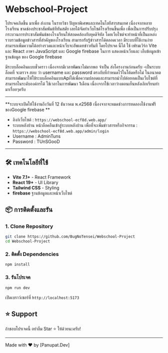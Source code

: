 # Webschool-Project
โปรเจคเกิดขึ้น มาเพื่อ ส่งงาน ในรายวิชา ปัญหาพิเศษและเทคโนโลยีสารสนเทศ
เนื่องจากหลายโรงเรียน ขาดช่องประชาสัมพันธ์ทีทันสมัย เลยได้จัดทำเว็บไซต์โรงเรียนขึ้นเพื่อ
เพื่อเป็นการปรับปรุงกระบวนการประชาสัมพันธ์ของโรงเรียนให้สอดคล้องกับยุคดิจิทัล
โดยเว็บไซต์จะทําหน้าที่เป็นแหล่งรวบรวมข้อมูลข่าวสารที่สําคัญของโรงเรียน สามารถรับรู้ข่าวสารได้ตลอดเวลา มีระบบที่ใช้งานง่ายสามารถเพิ่มความได้อย่างรวดและหน้าเว็บจะอัพเดทข่าวทันที
โดยโปรเจค นี้ได้ ใช้ เฟรมเวิร์ก Vite และ React ภาษา JavaScript และ Google firebase ในการ แสดงหน้าเว็บและ เก็บข้อมูลเข้าฐานข้อมูล ของ Google firebase 

มีระบบล็อคอินแบบชั่วคราว เนื่องจากมีเวลาพัฒนาไม่มากพอ จำเป็น ส่งโครงงานก่อนครับ
-เป็นระบบล็อคที่ จะตรวจ สอบ ว่า username และ password ตรงกับที่กำหนดไว้ในโค้ดหรือไม่
ในอนาคตสามารถพัฒนาให้ใช้ระบบล็อคอินแบบApiได้เพื่อความปลอดและสามารถนำไปต่อยอดเป็นเว็บไซต์ที่สามารถในระดับองค์กรได้
ใช้เวลาในการพัฒนา 1เดือน เนื่องจากใช้เวลาว่างตอนเย็นหลังเลิกเรียนทำมาเรื่อยๆครับ

---
**ระบบจะเปิดให้ใช้งานถึงวันที่ 12 ธันวาคม พ.ศ2568 เนื่องจากจะหมดช่วงการทดลองใช้งานฟรี ของGoogle firebase **
- ลิงก์เว็บไซต์ : ```https://webschool-ecf8d.web.app/```
- ระบบหลังบ้าน
หน้าล็อคอืนเข้าสู่ระบบหลังบ้าน เพื่อที่จะเพิ่มข่าวสารหรือกิจกรรม : ```https://webschool-ecf8d.web.app/admin/login```
- Username : AdminTuns
- Password : TUnSGooD
---
## 🛠️ เทคโนโลยีที่ใช้

- **Vite 7.1+** - React Framework
- **React 19+** - UI Library
- **Tailwind CSS** - Styling
- **firebase** ฐานข้อมูลและหน้าเว็บไซต์


## 📦 การติดตั้งและรัน

### 1. Clone Repository
```bash
git clone https://github.com/BugNoTensei/Webschool-Project
cd Webschool-Project
```

### 2. ติดตั้ง Dependencies
```bash
npm install
```

### 3. รันโปรเจค
```bash
npm run dev
```

เปิดเบราว์เซอร์ที่ `http://localhost:5173`

## ⭐ Support

ถ้าชอบโปรเจคนี้ อย่าลืม Star ⭐ ให้ด้วยนะครับ!

---

Made with ❤️ by [Panupat.Dev]






